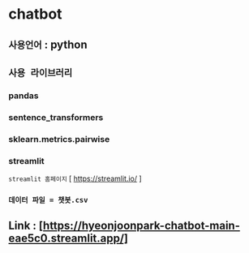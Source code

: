 # chatbot

## ```사용언어``` : python
## ```사용 라이브러리```
### pandas
### sentence_transformers
### sklearn.metrics.pairwise
### streamlit

```streamlit 홈페이지```
[ https://streamlit.io/ ]

### ```데이터 파일 = 챗봇.csv```

## Link : [https://hyeonjoonpark-chatbot-main-eae5c0.streamlit.app/]
